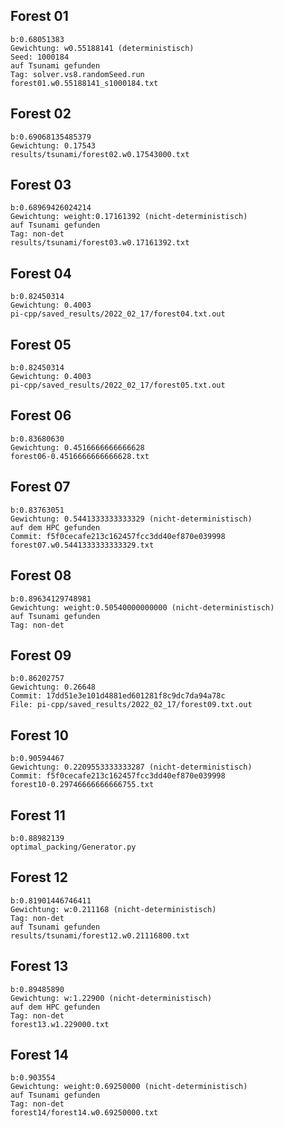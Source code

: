 ## Forest 01
    b:0.68051383
    Gewichtung: w0.55188141 (deterministisch)
    Seed: 1000184
    auf Tsunami gefunden
    Tag: solver.vs8.randomSeed.run
    forest01.w0.55188141_s1000184.txt

## Forest 02
    b:0.69068135485379
    Gewichtung: 0.17543
    results/tsunami/forest02.w0.17543000.txt

## Forest 03
    b:0.68969426024214
    Gewichtung: weight:0.17161392 (nicht-deterministisch)
    auf Tsunami gefunden
    Tag: non-det
    results/tsunami/forest03.w0.17161392.txt

## Forest 04
    b:0.82450314
    Gewichtung: 0.4003
    pi-cpp/saved_results/2022_02_17/forest04.txt.out

## Forest 05
    b:0.82450314
    Gewichtung: 0.4003
    pi-cpp/saved_results/2022_02_17/forest05.txt.out

## Forest 06
    b:0.83680630
    Gewichtung: 0.4516666666666628
    forest06-0.4516666666666628.txt

## Forest 07
    b:0.83763051
    Gewichtung: 0.5441333333333329 (nicht-deterministisch)
    auf dem HPC gefunden
    Commit: f5f0cecafe213c162457fcc3dd40ef870e039998
    forest07.w0.5441333333333329.txt

## Forest 08
    b:0.89634129748981
    Gewichtung: weight:0.50540000000000 (nicht-deterministisch)
    auf Tsunami gefunden
    Tag: non-det

## Forest 09 
    b:0.86202757
    Gewichtung: 0.26648
    Commit: 17dd51e3e101d4881ed601281f8c9dc7da94a78c
    File: pi-cpp/saved_results/2022_02_17/forest09.txt.out

## Forest 10
    b:0.90594467        
    Gewichtung: 0.2209553333333287 (nicht-deterministisch)
    Commit: f5f0cecafe213c162457fcc3dd40ef870e039998
    forest10-0.29746666666666755.txt

## Forest 11
    b:0.88982139
    optimal_packing/Generator.py

## Forest 12
    b:0.81901446746411
    Gewichtung: w:0.211168 (nicht-deterministisch)
    Tag: non-det
    auf Tsunami gefunden
    results/tsunami/forest12.w0.21116800.txt

## Forest 13
    b:0.89485890
    Gewichtung: w:1.22900 (nicht-deterministisch)
    auf dem HPC gefunden
    Tag: non-det
    forest13.w1.229000.txt

## Forest 14
    b:0.903554
    Gewichtung: weight:0.69250000 (nicht-deterministisch)
    auf Tsunami gefunden
    Tag: non-det
    forest14/forest14.w0.69250000.txt
